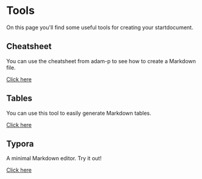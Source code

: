 # Tools

On this page you'll find some useful tools for creating your startdocument.

## Cheatsheet

You can use the cheatsheet from adam-p to see how to create a Markdown file.

[Click here](https://github.com/adam-p/markdown-here/wiki/Markdown-Cheatsheet)

## Tables

You can use this tool to easily generate Markdown tables.

[Click here](https://www.tablesgenerator.com/markdown_tables)

## Typora

A minimal Markdown editor. Try it out!

[Click here](https://typora.io/)



